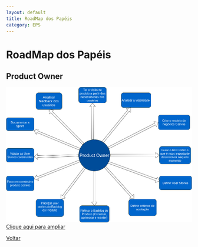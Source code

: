```yaml
---
layout: default
title: RoadMap dos Papéis
category: EPS
---
```


# RoadMap dos Papéis

## Product Owner
![Product Ower](images/RoadMap-Product-Owner.png)  
[Clique aqui para ampliar](images/RoadMap-Product-Owner.png)  

[Voltar](./../)
